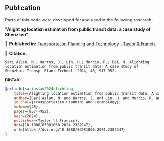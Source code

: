 ## Publication

Parts of this code were developed for and used in the following research:

**"Alighting location estimation from public transit data: a case study of Shenzhen"**

📄 **Published in:** [Transportation Planning and Technology - Taylor & Francis](https://www.tandfonline.com/doi/full/10.1080/03081060.2024.2382247)

📖 **Citation:**
```
Sari Aslam, N.; Barros, J.; Lin, H.; Murcio, R.; Bei, H. Alighting location estimation from public transit data: A case study of Shenzhen. Transp. Plan. Technol. 2024, 48, 937–952.
```

**BibTeX:**
```bibtex
@article{sariaslam2024alighting,
    title={Alighting location estimation from public transit data: A case study of Shenzhen},
    author={Sari Aslam, N. and Barros, J. and Lin, H. and Murcio, R. and Bei, H.},
    journal={Transportation Planning and Technology},
    volume={48},
    pages={937--952},
    year={2024},
    publisher={Taylor \& Francis},
    doi={10.1080/03081060.2024.2382247},
    url={https://doi.org/10.1080/03081060.2024.2382247}
}
```

